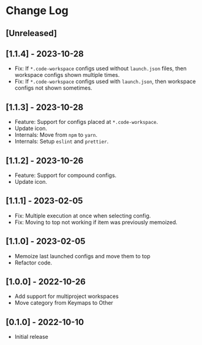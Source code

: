 # Change Log

## [Unreleased]

## [1.1.4] - 2023-10-28
- Fix: If ``*.code-workspace`` configs used without ``launch.json`` files, then
workspace configs shown multiple times.
- Fix: If ``*.code-workspace`` configs used with ``launch.json``, then
workspace configs not shown sometimes.

## [1.1.3] - 2023-10-28
- Feature: Support for configs placed at ``*.code-workspace``.
- Update icon.
- Internals: Move from ``npm`` to ``yarn``.
- Internals: Setup ``eslint`` and ``prettier``.

## [1.1.2] - 2023-10-26
- Feature: Support for compound configs.
- Update icon.

## [1.1.1] - 2023-02-05
- Fix: Multiple execution at once when selecting config.
- Fix: Moving to top not working if item was previously memoized.

## [1.1.0] - 2023-02-05
- Memoize last launched configs and move them to top
- Refactor code.

## [1.0.0] - 2022-10-26
- Add support for multiproject workspaces
- Move category from Keymaps to Other

## [0.1.0] - 2022-10-10
- Initial release
